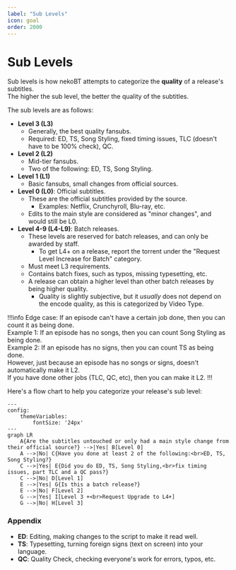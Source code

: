 ```yaml
---
label: "Sub Levels"
icon: goal
order: 2000
---
```

# Sub Levels

Sub levels is how nekoBT attempts to categorize the **quality** of a release's subtitles.<br>
The higher the sub level, the better the quality of the subtitles.<br>

The sub levels are as follows:
- **Level 3 (L3)**
    - Generally, the best quality fansubs.
    - Required: ED, TS, Song Styling, fixed timing issues, TLC (doesn't have to be 100% check), QC.
- **Level 2 (L2)**
    - Mid-tier fansubs.
    - Two of the following: ED, TS, Song Styling.
- **Level 1 (L1)**
    - Basic fansubs, small changes from official sources.
- **Level 0 (L0)**: Official subtitles.
    - These are the official subtitles provided by the source.
        - Examples: Netflix, Crunchyroll, Blu-ray, etc.
    - Edits to the main style are considered as "minor changes", and would still be L0.
- **Level 4-9 (L4-L9)**: Batch releases.
    - These levels are reserved for batch releases, and can only be awarded by staff.
        - To get L4+ on a release, report the torrent under the "Request Level Increase for Batch" category.
    - Must meet L3 requirements.
    - Contains batch fixes, such as typos, missing typesetting, etc.
    - A release can obtain a higher level than other batch releases by being higher quality.
        - Quality is slightly subjective, but it *usually* does not depend on the encode quality, as this is categorized by Video Type.

!!!info Edge case:
If an episode can't have a certain job done, then you can count it as being done.<br>
Example 1: If an episode has no songs, then you can count Song Styling as being done.<br>
Example 2: If an episode has no signs, then you can count TS as being done.<br>
However, just because an episode has no songs or signs, doesn't automatically make it L2.<br>
If you have done other jobs (TLC, QC, etc), then you can make it L2.
!!!

Here's a flow chart to help you categorize your release's sub level:

```mermaid
---
config:
    themeVariables:
        fontSize: '24px'
---
graph LR
    A{Are the subtitles untouched or only had a main style change from their official source?} -->|Yes| B[Level 0]
    A -->|No| C{Have you done at least 2 of the following:<br>ED, TS, Song Styling?}
    C -->|Yes| E{Did you do ED, TS, Song Styling,<br>fix timing issues, part TLC and a QC pass?}
    C -->|No| D[Level 1]
    E -->|Yes| G{Is this a batch release?}
    E -->|No| F[Level 2]
    G -->|Yes| I[Level 3 +<br>Request Upgrade to L4+]
    G -->|No| H[Level 3]
```


### Appendix
- **ED**: Editing, making changes to the script to make it read well.
- **TS**: Typesetting, turning foreign signs (text on screen) into your language.
- **QC**: Quality Check, checking everyone's work for errors, typos, etc.
